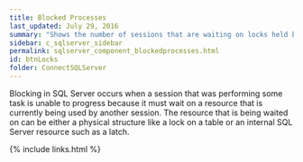 ```yaml
---
title: ﻿Blocked Processes
last_updated: July 29, 2016
summary: "Shows the number of sessions that are waiting on locks held by others."
sidebar: c_sqlserver_sidebar
permalink: sqlserver_component_blockedprocesses.html
id: btnLocks
folder: ConnectSQLServer
---
```


Blocking in SQL Server occurs when a session that was performing some task is unable to progress because it must wait on a resource that is currently being used by another session. The resource that is being waited on can be either a physical structure like a lock on a table or an internal SQL Server resource such as a latch.

{% include links.html %}
